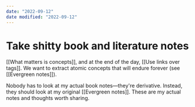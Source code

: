 ```yaml
---
date: "2022-09-12"
date modified: "2022-09-12"
---
```


# Take shitty book and literature notes
[[What matters is concepts]], and at the end of the day, [[Use links over tags]]. We want to extract atomic concepts that will endure forever (see [[Evergreen notes]]).

Nobody has to look at my actual book notes—they're derivative. Instead, they should look at my original [[Evergreen notes]]. These are my actual notes and thoughts worth sharing.
